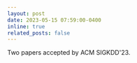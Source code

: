 ```yaml
---
layout: post
date: 2023-05-15 07:59:00-0400
inline: true
related_posts: false
---
```


Two papers accepted by ACM SIGKDD'23.
